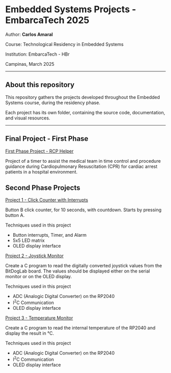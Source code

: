# Embedded Systems Projects - EmbarcaTech 2025

Author: **Carlos Amaral**

Course: Technological Residency in Embedded Systems

Institution: EmbarcaTech - HBr

Campinas, March 2025

---

## About this repository

This repository gathers the projects developed throughout the Embedded Systems course, during the residency phase.  

Each project has its own folder, containing the source code, documentation, and visual resources.

---

## Final Project - First Phase

[First Phase Project - RCP Helper](https://github.com/Cafta/EmbarcaTech/tree/main/RCP_Helper)

Project of a timer to assist the medical team in time control and procedure guidance during Cardiopulmonary Resuscitation (CPR) for cardiac arrest patients in a hospital environment.

## Second Phase Projects

[Project 1 - Click Counter with Interrupts](https://github.com/Cafta/EmbarcaTech/tree/main/Proj_01)

Button B click counter, for 10 seconds, with countdown. Starts by pressing button A.

Techniques used in this project  
* Button interrupts, Timer, and Alarm  
* 5x5 LED matrix  
* OLED display interface  

[Project 2 - Joystick Monitor](https://github.com/Cafta/EmbarcaTech/tree/main/Proj_02)

Create a C program to read the digitally converted joystick values from the BitDogLab board. The values should be displayed either on the serial monitor or on the OLED display.

Techniques used in this project  
* ADC (Analogic Digital Converter) on the RP2040
* I<sup>2</sup>C Communication
* OLED display interface  

[Project 3 - Temperature Monitor](https://github.com/Cafta/EmbarcaTech/tree/main/Proj_03)

Create a C program to read the internal temperature of the RP2040 and display the result in °C.

Techniques used in this project  
* ADC (Analogic Digital Converter) on the RP2040
* I<sup>2</sup>C Communication
* OLED display interface  
